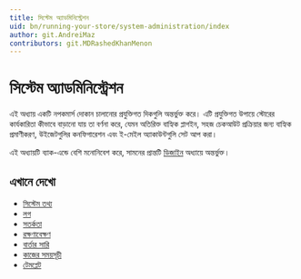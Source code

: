 ```yaml
---
title: সিস্টেম অ্যাডমিনিস্ট্রেশন
uid: bn/running-your-store/system-administration/index
author: git.AndreiMaz
contributors: git.MDRashedKhanMenon
---
```


# সিস্টেম অ্যাডমিনিস্ট্রেশন

এই অধ্যায় একটি নপকমার্স দোকান চালানোর প্রযুক্তিগত দিকগুলি অন্তর্ভুক্ত করে। এটি প্রযুক্তিগত উপায়ে স্টোরের কার্যকারিতা কীভাবে বাড়ানো যায় তা বর্ণনা করে, যেমন অতিরিক্ত বাহ্যিক প্লাগইন, সহজ চেকআউট প্রক্রিয়ার জন্য বাহ্যিক প্রমাণীকরণ, উইজেটগুলির কনফিগারেশন এবং ই-মেইল অ্যাকাউন্টগুলি সেট আপ করা।

এই অধ্যায়টি ব্যাক-এন্ডে বেশি মনোনিবেশ করে, সামনের প্রান্তটি [ডিজাইন](xref:bn/getting-start/design-your-store/index) অধ্যায়ে অন্তর্ভুক্ত।

## এখানে দেখো

* [সিস্টেম তথ্য](xref:bn/running-your-store/system-Administration/system-information)
* [লগ](xref:bn/running-your-store/system-Administration/log)
* [সতর্কতা](xref:bn/running-your-store/system-Administration/warning)
* [রক্ষণাবেক্ষণ](xref:bn/running-your-store/system-Administration/maintenance)
* [বার্তার সারি](xref:bn/running-your-store/system-Administration/message-queue)
* [কাজের সময়সূচী](xref:bn/running-your-store/system-Administration/Schedule-Tasks)
* [টেমপ্লেট](xref:bn/running-your-store/system-Administration/template)
